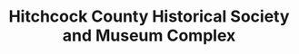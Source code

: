 ---
layout: repo
title: "Hitchcock County Historical Society and Museum Complex"
id: 11637
permalink: repos/11637/
---